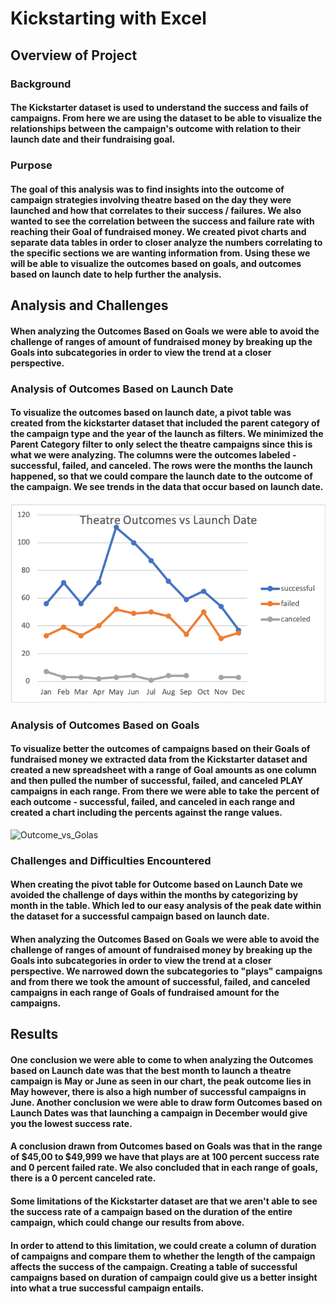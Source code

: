 # Kickstarting with Excel

## Overview of Project

### Background

#### The Kickstarter dataset is used to understand the success and fails of campaigns. From here we are using the dataset to be able to visualize the relationships between the campaign's outcome with relation to their launch date and their fundraising goal. 

### Purpose

#### The goal of this analysis was to find insights into the outcome of campaign strategies involving theatre based on the day they were launched and how that correlates to their success / failures. We also wanted to see the correlation between the success and failure rate with reaching their Goal of  fundraised money. We created pivot charts and separate data tables in order to closer analyze the numbers correlating to the specific sections we are wanting information from. Using these we will be able to visualize the outcomes based on goals, and outcomes based on launch date to help further the analysis. 

## Analysis and Challenges

#### When analyzing the Outcomes Based on Goals we were able to avoid the challenge of ranges of amount of fundraised money by breaking up the Goals into subcategories in order to view the trend at a closer perspective. 




### Analysis of Outcomes Based on Launch Date

#### To visualize the outcomes based on launch date, a pivot table was created from the kickstarter dataset that included the parent category of the campaign type and the year of the launch as filters. We minimized the Parent Category filter to only select the theatre campaigns since this is what we were analyzing. The columns were the outcomes labeled - successful, failed, and canceled. The rows were the months the launch happened, so that we could compare the launch date to the outcome of the campaign. We see trends in the data that occur based on launch date. 
![Outcome_vs_LaunchDate](Resources/Theatre_Outcomes_vs_Launch.png)

### Analysis of Outcomes Based on Goals
#### To visualize better the outcomes of campaigns based on their Goals of fundraised money we extracted data from the Kickstarter dataset and created a new spreadsheet with a range of Goal amounts as one column and then pulled the number of successful,  failed, and canceled PLAY campaigns in each range. From there we were able to take the percent of each outcome - successful, failed, and canceled in each range and created a chart including the percents against the range values. 
![Outcome_vs_Golas](Resources/Outcomes_vs_Goals.png)



### Challenges and Difficulties Encountered

#### When creating the pivot table for Outcome based on Launch Date we avoided the challenge of days within the months by categorizing by month in the table. Which led to our easy analysis of the peak date within the dataset for a successful campaign based on launch date.

#### When analyzing the Outcomes Based on Goals we were able to avoid the challenge of ranges of amount of fundraised money by breaking up the Goals into subcategories in order to view the trend at a closer perspective. We narrowed down the subcategories to "plays" campaigns and from there we took the amount of successful, failed, and canceled campaigns in each range of Goals of fundraised amount for the campaigns.

## Results

#### One conclusion we were able to come to when analyzing the Outcomes based on Launch date was that the best month to launch a theatre campaign is May or June as seen in our chart, the peak outcome lies in May however, there is also a high number of successful campaigns in June. Another conclusion we were able to draw form Outcomes based on Launch Dates was that launching a campaign in December would give you the lowest success rate. 

#### A conclusion drawn from Outcomes based on Goals was that in the range of $45,00 to $49,999 we have that plays are at 100 percent success rate and 0 percent failed rate. We also concluded that in each range of goals, there is a 0 percent canceled rate. 

#### Some limitations of the Kickstarter dataset are that we aren't able to see the success rate of a campaign based on the duration of the entire campaign, which could change our results from above. 

#### In order to attend to this limitation, we could create a column of duration of campaigns and compare them to whether the length of the campaign affects the success of the campaign. Creating a table of successful campaigns based on duration of campaign could give us a better insight into what a true successful campaign entails. 


